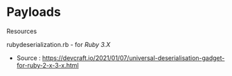 # Payloads
Resources

rubydeserialization.rb - for *Ruby 3.X*
+ Source : https://devcraft.io/2021/01/07/universal-deserialisation-gadget-for-ruby-2-x-3-x.html

